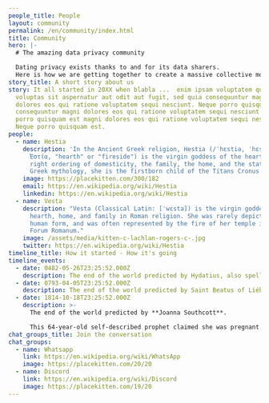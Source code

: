 ```yaml
---
people_title: People
layout: community
permalink: /en/community/index.html
title: Community
hero: |-
  # The amazing data privacy community

  Dating privacy exists thanks to and for its data sharers.
  Here is how we are getting together to create a massive collective movement.
story_title: A short story about us
story: It all started in 20XX when blabla ...  enim ipsam voluptatem quia
  voluptas sit aspernatur aut odit aut fugit, sed quia consequuntur magni
  dolores eos qui ratione voluptatem sequi nesciunt. Neque porro quisquam est.
  consequuntur magni dolores eos qui ratione voluptatem sequi nesciunt. Neque
  porro quisquam est magni dolores eos qui ratione voluptatem sequi nesciunt.
  Neque porro quisquam est.
people:
  - name: Hestia
    description: 'In the Ancient Greek religion, Hestia (/ˈhɛstiə, ˈhɛstʃə/; Greek:
      Ἑστία, "hearth" or "fireside") is the virgin goddess of the hearth, the
      right ordering of domesticity, the family, the home, and the state. In
      Greek mythology, she is the firstborn child of the Titans Cronus and Rhea'
    image: https://placekitten.com/300/182
    email: https://en.wikipedia.org/wiki/Hestia
    linkedin: https://en.wikipedia.org/wiki/Hestia
  - name: Vesta
    description: "Vesta (Classical Latin: [ˈwɛsta]) is the virgin goddess of the
      hearth, home, and family in Roman religion. She was rarely depicted in
      human form, and was often represented by the fire of her temple in the
      Forum Romanum."
    image: /assets/media/kitten-c-lachlan-rogers-c-.jpg
    twitter: https://en.wikipedia.org/wiki/Hestia
timeline_title: How it started - How it's going
timeline_events:
  - date: 0482-05-26T23:25:52.000Z
    description: The end of the world predicted by Hydatius, also spelled Idacius
  - date: 0793-04-05T23:25:52.000Z
    description: The end of the world predicted by Saint Beatus of Liébana
  - date: 1814-10-18T23:25:52.000Z
    description: >-
      The end of the world predicted by **Joanna Southcott**. 

      This 64-year-old self-described prophet claimed she was pregnant with the Christ child, and that he would be born on October 19, 1814. She died later that year having not delivered a child, and an autopsy proved she had not been pregnant.
chat_groups_title: Join the conversation
chat_groups:
  - name: Whatsapp
    link: https://en.wikipedia.org/wiki/WhatsApp
    image: https://placekitten.com/20/20
  - name: Discord
    link: https://en.wikipedia.org/wiki/Discord
    image: https://placekitten.com/19/20
---
```

